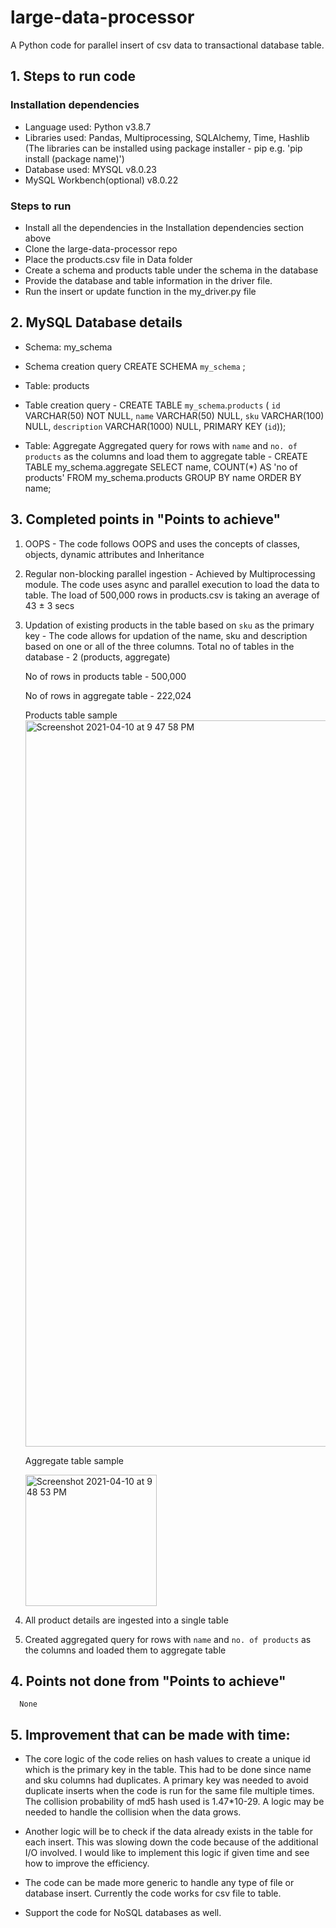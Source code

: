 # large-data-processor
A Python code for parallel insert of csv data to transactional database table.

## 1. Steps to run code
### Installation dependencies
  - Language used: Python v3.8.7
  - Libraries used: Pandas, Multiprocessing, SQLAlchemy, Time, Hashlib (The libraries can be installed using package installer - pip e.g. 'pip install (package name)')
  - Database used: MYSQL v8.0.23
  - MySQL Workbench(optional) v8.0.22
### Steps to run
  - Install all the dependencies in the Installation dependencies section above
  - Clone the large-data-processor repo
  - Place the products.csv file in Data folder
  - Create a schema and products table under the schema in the database
  - Provide the database and table information in the driver file.
  - Run the insert or update function in the my_driver.py file 

## 2. MySQL Database details
  - Schema: my_schema
  - Schema creation query
    CREATE SCHEMA `my_schema` ;
    
  - Table: products
  - Table creation query - 
   CREATE TABLE `my_schema`.`products` (
  `id` VARCHAR(50) NOT NULL,
  `name` VARCHAR(50) NULL,
  `sku` VARCHAR(100) NULL,
  `description` VARCHAR(1000) NULL,
  PRIMARY KEY (`id`));
  
  - Table: Aggregate
  Aggregated query for rows with `name` and `no. of products` as the columns and load them to aggregate table - 
  CREATE TABLE my_schema.aggregate SELECT name, COUNT(*) AS 'no of products' FROM my_schema.products GROUP BY name ORDER BY name; 

## 3. Completed points in "Points to achieve"
  1. OOPS - The code follows OOPS and uses the concepts of classes, objects, dynamic attributes and Inheritance
  
  2. Regular non-blocking parallel ingestion - Achieved by Multiprocessing module. The code uses async and parallel execution to load the data to table.
     The load of 500,000 rows in products.csv is taking an average of 43 ± 3 secs
     
  3. Updation of existing products in the table based on `sku` as the primary key - The code allows for updation of the name, sku and description 
     based on one or all of the three columns.
     Total no of tables in the database - 2 (products, aggregate)
     
     No of rows in products table - 500,000
     
     No of rows in aggregate table - 222,024
     
     Products table sample
     <img width="1162" alt="Screenshot 2021-04-10 at 9 47 58 PM" src="https://user-images.githubusercontent.com/66643226/114276993-cfd28280-9a46-11eb-869f-157956dec6c7.png">
     
     Aggregate table sample
    
     <img width="210" alt="Screenshot 2021-04-10 at 9 48 53 PM" src="https://user-images.githubusercontent.com/66643226/114277016-f7c1e600-9a46-11eb-86fa-6395e9b95ad6.png">
       
  4. All product details are ingested into a single table
  
  5. Created aggregated query for rows with `name` and `no. of products` as the columns and loaded them to aggregate table
  
## 4. Points not done from "Points to achieve"
      None

## 5. Improvement that can be made with time:
  - The core logic of the code relies on hash values to create a unique id which is the primary key in the table. This had to be done since name and sku columns had duplicates.
    A primary key was needed to avoid duplicate inserts when the code is run for the same file multiple times. 
    The collision probability of md5 hash used is 1.47*10-29. A logic may be needed to handle the collision when the data grows.
    
  - Another logic will be to check if the data already exists in the table for each insert. 
    This was slowing down the code because of the additional I/O involved. 
    I would like to implement this logic if given time and see how to improve the efficiency.
    
  - The code can be made more generic to handle any type of file or database insert. Currently the code works for csv file to table.
  
  - Support the code for NoSQL databases as well.
  
  
  
  
  
  
